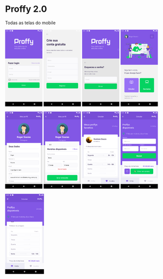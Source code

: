 # Proffy 2.0
Todas as telas do mobile

<p >
<img src='../.github/loginMobile.png' width='24%' />
<img src='../.github/registerMobile.png' width='24%' />
<img src='../.github/forgetMobile.png' width='24%' />
<img src='../.github/homeMobile.png' width='24%' />
</p>
<p >
<img src='../.github/profielMobile2.png' width='24%' />
<img src='../.github/profileMobile.png' width='24%' />
<img src='../.github/favorites.png' width='24%' />
<img src='../.github/filtersMobile.png' width='24%' />
</p>

<img src='../.github/ListMobile.png' width='25%' />
